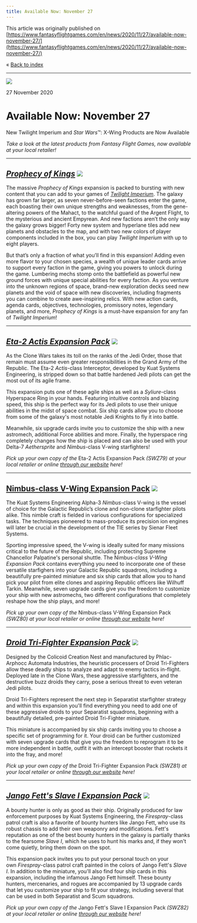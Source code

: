 ```yaml
---
title: Available Now: November 27
---
```


This article was originally published on [https://www.fantasyflightgames.com/en/news/2020/11/27/available-now-november-27/](https://www.fantasyflightgames.com/en/news/2020/11/27/available-now-november-27/)

&laquo; [Back to index](../index.md)

---

![](ti10_preview.jpg)

27 November 2020

Available Now: November 27
==========================

New Twilight Imperium and _Star Wars_™: X-Wing Products are Now Available

_Take a look at the latest products from Fantasy Flight Games, now available at your local retailer!_

* * *

_[Prophecy of Kings](https://www.fantasyflightgames.com/en/products/twilight-imperium-fourth-edition/products/prophecy-kings/)_ _![](ti10-box-right500.png)_ 
---------------------------------------------------------------------------------------------------------------------------------------------------------------------------------------------------------------------------------------------------------------

The massive _Prophecy of Kings_ expansion is packed to bursting with new content that you can add to your games of _[Twilight Imperium](https://www.fantasyflightgames.com/en/products/twilight-imperium-fourth-edition/)_. The galaxy has grown far larger, as seven never-before-seen factions enter the game, each boasting their own unique strengths and weaknesses, from the gene-altering powers of the Mahact, to the watchful guard of the Argent Flight, to the mysterious and ancient Empyrean. And new factions aren’t the only way the galaxy grows bigger! Forty new system and hyperlane tiles add new planets and obstacles to the map, and with two new colors of player components included in the box, you can play _Twilight Imperium_ with up to eight players.

But that’s only a fraction of what you’ll find in this expansion! Adding even more flavor to your chosen species, a wealth of unique leader cards arrive to support every faction in the game, giving you powers to unlock during the game. Lumbering mechs stomp onto the battlefield as powerful new ground forces with unique special abilities for every faction. As you venture into the unknown regions of space, brand-new exploration decks seed new planets and the void of space with new discoveries, including fragments you can combine to create awe-inspiring relics. With new action cards, agenda cards, objectives, technologies, promissory notes, legendary planets, and more, _Prophecy of Kings_ is a must-have expansion for any fan of _Twilight Imperium_!

* * *

_[Eta-2 Actis Expansion Pack](https://www.fantasyflightgames.com/en/products/x-wing-second-edition/products/eta-2-actis-expansion-pack/)_ _![](swz79_box_right.png)_ 
-----------------------------------------------------------------------------------------------------------------------------------------------------------------------------------------------------------------------------------------------------------------------

As the Clone Wars takes its toll on the ranks of the Jedi Order, those that remain must assume even greater responsibilities in the Grand Army of the Republic. The Eta-2 _Actis_\-class Interceptor, developed by Kuat Systems Engineering, is stripped down so that battle hardened Jedi pilots can get the most out of its agile frame.

This expansion puts one of these agile ships as well as a _Syliure_\-class Hyperspace Ring in your hands. Featuring intuitive controls and blazing speed, this ship is the perfect way for its Jedi pilots to use their unique abilities in the midst of space combat. Six ship cards allow you to choose from some of the galaxy's most notable Jedi Knights to fly it into battle.

Meanwhile, six upgrade cards invite you to customize the ship with a new astromech, additional Force abilities and more. Finally, the hyperspace ring completely changes how the ship is placed and can also be used with your Delta-7 _Aethersprite_ and _Nimbus_\-class V-wing starfighters! 

_Pick up your own copy of the_ Eta-2 Actis Expansion Pack _(SWZ79) at your local retailer or online [through our website](https://www.fantasyflightgames.com/en/products/x-wing-second-edition/products/eta-2-actis-expansion-pack/) here!_

* * *

[Nimbus-class V-Wing Expansion Pack](https://www.fantasyflightgames.com/en/products/x-wing-second-edition/products/nimbus-class-v-wing-expansion-pack/) ![](swz80_box_right.png)
----------------------------------------------------------------------------------------------------------------------------------------------------------------------------------------------------------------------------------------------------------------------------------

The Kuat Systems Engineering Alpha-3 _Nimbus_\-class V-wing is the vessel of choice for the Galactic Republic’s clone and non-clone starfighter pilots alike. This nimble craft is fielded in various configurations for specialized tasks. The techniques pioneered to mass-produce its precision ion engines will later be crucial in the development of the TIE series by Sienar Fleet Systems.

Sporting impressive speed, the V-wing is ideally suited for many missions critical to the future of the Republic, including protecting Supreme Chancellor Palpatine's personal shuttle. The Nimbus-_class V-Wing Expansion Pack_ contains everything you need to incorporate one of these versatile starfighers into your Galactic Republic squadrons, including a beautifully pre-painted miniature and six ship cards that allow you to hand pick your pilot from elite clones and aspiring Republic officers like Wilhuff Tarkin. Meanwhile, seven upgrade cards give you the freedom to customize your ship with new astromechs, two different configurations that completely reshape how the ship plays, and more!

_Pick up your own copy of the_ Nimbus-class V-Wing Expansion Pack _(SWZ80) at your local retailer or online [through our website](https://www.fantasyflightgames.com/en/products/x-wing-second-edition/products/nimbus-class-v-wing-expansion-pack/) here!_

* * *

_[Droid Tri-Fighter Expansion Pack](https://www.fantasyflightgames.com/en/products/x-wing-second-edition/products/droid-tri-fighter-expansion-pack/)_ _![](swz81_box_right.png)_ 
-----------------------------------------------------------------------------------------------------------------------------------------------------------------------------------------------------------------------------------------------------------------------------------

Designed by the Colicoid Creation Nest and manufactured by Phlac-Arphocc Automata Industries, the heuristic processers of Droid Tri-Fighters allow these deadly ships to analyze and adapt to enemy tactics in-flight. Deployed late in the Clone Wars, these aggressive starfighters, and the destructive buzz droids they carry, pose a serious threat to even veteran Jedi pilots.

Droid Tri-Fighters represent the next step in Separatist starfighter strategy and within this expansion you'll find everything you need to add one of these aggressive droids to your Separatist squadrons, beginning with a beautifully detailed, pre-painted Droid Tri-Fighter miniature.

This miniature is accompanied by six ship cards inviting you to choose a specific set of programming for it. Your droid can be further customized with seven upgrade cards that give you the freedom to reprogram it to be more independent in battle, outfit it with an intercept booster that rockets it into the fray, and more! 

_Pick up your own copy of the_ Droid Tri-Fighter Expansion Pack _(SWZ81) at your local retailer or online [through our website](https://www.fantasyflightgames.com/en/products/x-wing-second-edition/products/droid-tri-fighter-expansion-pack/) here!_

* * *

_[Jango Fett's Slave I Expansion Pack](https://www.fantasyflightgames.com/en/products/x-wing-second-edition/products/jango-fetts-slave-i-expansion-pack/)_ _![](swz82_box_right.png)_ 
----------------------------------------------------------------------------------------------------------------------------------------------------------------------------------------------------------------------------------------------------------------------------------------

A bounty hunter is only as good as their ship. Originally produced for law enforcement purposes by Kuat Systems Engineering, the _Firespray_\-class patrol craft is also a favorite of bounty hunters like Jango Fett, who use its robust chassis to add their own weaponry and modifications. Fett's reputation as one of the best bounty hunters in the galaxy is partially thanks to the fearsome _Slave I_, which he uses to hunt his marks and, if they won't come quietly, bring them down on the spot.  

This expansion pack invites you to put your personal touch on your own _Firespray_\-class patrol craft painted in the colors of Jango Fett's _Slave I_. In addition to the miniature, you'll also find four ship cards in this expansion, including the infamous Jango Fett himself. These bounty hunters, mercenaries, and rogues are accompanied by 13 upgrade cards that let you customize your ship to fit your strategy, including several that can be used in both Separatist and Scum squadrons.

_Pick up your own copy of the_ Jango Fett's Slave I Expansion Pack _(SWZ82) at your local retailer or online [through our website](https://www.fantasyflightgames.com/en/products/x-wing-second-edition/products/jango-fetts-slave-i-expansion-pack/) here!_

[](http://community.fantasyflightgames.com/index.php?/forum/222-x-wing/)